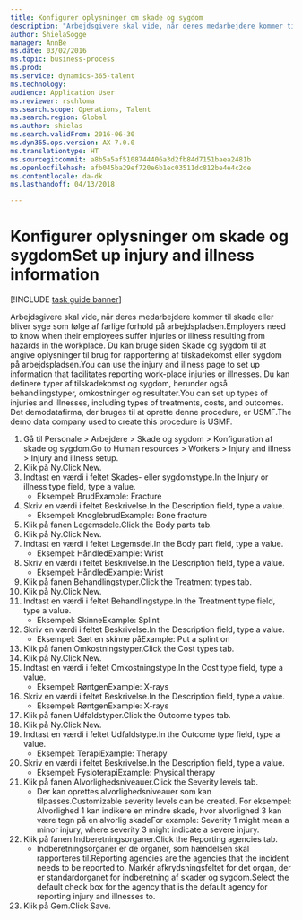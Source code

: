 ```yaml
--- 
title: Konfigurer oplysninger om skade og sygdom
description: "Arbejdsgivere skal vide, når deres medarbejdere kommer til skade eller bliver syge som følge af farlige forhold på arbejdspladsen."
author: ShielaSogge
manager: AnnBe
ms.date: 03/02/2016
ms.topic: business-process
ms.prod: 
ms.service: dynamics-365-talent
ms.technology: 
audience: Application User
ms.reviewer: rschloma
ms.search.scope: Operations, Talent
ms.search.region: Global
ms.author: shielas
ms.search.validFrom: 2016-06-30
ms.dyn365.ops.version: AX 7.0.0
ms.translationtype: HT
ms.sourcegitcommit: a8b5a5af5108744406a3d2fb84d7151baea2481b
ms.openlocfilehash: afb045ba29ef720e6b1ec03511dc812be4e4c2de
ms.contentlocale: da-dk
ms.lasthandoff: 04/13/2018

---
```

# <a name="set-up-injury-and-illness-information"></a><span data-ttu-id="80dc8-103">Konfigurer oplysninger om skade og sygdom</span><span class="sxs-lookup"><span data-stu-id="80dc8-103">Set up injury and illness information</span></span>

[!INCLUDE [task guide banner](../../includes/task-guide-banner.md)]

<span data-ttu-id="80dc8-104">Arbejdsgivere skal vide, når deres medarbejdere kommer til skade eller bliver syge som følge af farlige forhold på arbejdspladsen.</span><span class="sxs-lookup"><span data-stu-id="80dc8-104">Employers need to know when their employees suffer injuries or illness resulting from hazards in the workplace.</span></span> <span data-ttu-id="80dc8-105">Du kan bruge siden Skade og sygdom til at angive oplysninger til brug for rapportering af tilskadekomst eller sygdom på arbejdspladsen.</span><span class="sxs-lookup"><span data-stu-id="80dc8-105">You can use the injury and illness page to set up information that facilitates reporting work-place injuries or illnesses.</span></span> <span data-ttu-id="80dc8-106">Du kan definere typer af tilskadekomst og sygdom, herunder også behandlingstyper, omkostninger og resultater.</span><span class="sxs-lookup"><span data-stu-id="80dc8-106">You can set up types of injuries and illnesses, including types of treatments, costs, and outcomes.</span></span> <span data-ttu-id="80dc8-107">Det demodatafirma, der bruges til at oprette denne procedure, er USMF.</span><span class="sxs-lookup"><span data-stu-id="80dc8-107">The demo data company used to create this procedure is USMF.</span></span>

1. <span data-ttu-id="80dc8-108">Gå til Personale > Arbejdere > Skade og sygdom > Konfiguration af skade og sygdom.</span><span class="sxs-lookup"><span data-stu-id="80dc8-108">Go to Human resources > Workers > Injury and illness > Injury and illness setup.</span></span>
2. <span data-ttu-id="80dc8-109">Klik på Ny.</span><span class="sxs-lookup"><span data-stu-id="80dc8-109">Click New.</span></span>
3. <span data-ttu-id="80dc8-110">Indtast en værdi i feltet Skades- eller sygdomstype.</span><span class="sxs-lookup"><span data-stu-id="80dc8-110">In the Injury or illness type field, type a value.</span></span>
    * <span data-ttu-id="80dc8-111">Eksempel: Brud</span><span class="sxs-lookup"><span data-stu-id="80dc8-111">Example: Fracture</span></span>  
4. <span data-ttu-id="80dc8-112">Skriv en værdi i feltet Beskrivelse.</span><span class="sxs-lookup"><span data-stu-id="80dc8-112">In the Description field, type a value.</span></span>
    * <span data-ttu-id="80dc8-113">Eksempel: Knoglebrud</span><span class="sxs-lookup"><span data-stu-id="80dc8-113">Example: Bone fracture</span></span>  
5. <span data-ttu-id="80dc8-114">Klik på fanen Legemsdele.</span><span class="sxs-lookup"><span data-stu-id="80dc8-114">Click the Body parts tab.</span></span>
6. <span data-ttu-id="80dc8-115">Klik på Ny.</span><span class="sxs-lookup"><span data-stu-id="80dc8-115">Click New.</span></span>
7. <span data-ttu-id="80dc8-116">Indtast en værdi i feltet Legemsdel.</span><span class="sxs-lookup"><span data-stu-id="80dc8-116">In the Body part field, type a value.</span></span>
    * <span data-ttu-id="80dc8-117">Eksempel: Håndled</span><span class="sxs-lookup"><span data-stu-id="80dc8-117">Example: Wrist</span></span>  
8. <span data-ttu-id="80dc8-118">Skriv en værdi i feltet Beskrivelse.</span><span class="sxs-lookup"><span data-stu-id="80dc8-118">In the Description field, type a value.</span></span>
    * <span data-ttu-id="80dc8-119">Eksempel: Håndled</span><span class="sxs-lookup"><span data-stu-id="80dc8-119">Example: Wrist</span></span>  
9. <span data-ttu-id="80dc8-120">Klik på fanen Behandlingstyper.</span><span class="sxs-lookup"><span data-stu-id="80dc8-120">Click the Treatment types tab.</span></span>
10. <span data-ttu-id="80dc8-121">Klik på Ny.</span><span class="sxs-lookup"><span data-stu-id="80dc8-121">Click New.</span></span>
11. <span data-ttu-id="80dc8-122">Indtast en værdi i feltet Behandlingstype.</span><span class="sxs-lookup"><span data-stu-id="80dc8-122">In the Treatment type field, type a value.</span></span>
    * <span data-ttu-id="80dc8-123">Eksempel: Skinne</span><span class="sxs-lookup"><span data-stu-id="80dc8-123">Example: Splint</span></span>  
12. <span data-ttu-id="80dc8-124">Skriv en værdi i feltet Beskrivelse.</span><span class="sxs-lookup"><span data-stu-id="80dc8-124">In the Description field, type a value.</span></span>
    * <span data-ttu-id="80dc8-125">Eksempel: Sæt en skinne på</span><span class="sxs-lookup"><span data-stu-id="80dc8-125">Example: Put a splint on</span></span>  
13. <span data-ttu-id="80dc8-126">Klik på fanen Omkostningstyper.</span><span class="sxs-lookup"><span data-stu-id="80dc8-126">Click the Cost types tab.</span></span>
14. <span data-ttu-id="80dc8-127">Klik på Ny.</span><span class="sxs-lookup"><span data-stu-id="80dc8-127">Click New.</span></span>
15. <span data-ttu-id="80dc8-128">Indtast en værdi i feltet Omkostningstype.</span><span class="sxs-lookup"><span data-stu-id="80dc8-128">In the Cost type field, type a value.</span></span>
    * <span data-ttu-id="80dc8-129">Eksempel: Røntgen</span><span class="sxs-lookup"><span data-stu-id="80dc8-129">Example: X-rays</span></span>  
16. <span data-ttu-id="80dc8-130">Skriv en værdi i feltet Beskrivelse.</span><span class="sxs-lookup"><span data-stu-id="80dc8-130">In the Description field, type a value.</span></span>
    * <span data-ttu-id="80dc8-131">Eksempel: Røntgen</span><span class="sxs-lookup"><span data-stu-id="80dc8-131">Example: X-rays</span></span>  
17. <span data-ttu-id="80dc8-132">Klik på fanen Udfaldstyper.</span><span class="sxs-lookup"><span data-stu-id="80dc8-132">Click the Outcome types tab.</span></span>
18. <span data-ttu-id="80dc8-133">Klik på Ny.</span><span class="sxs-lookup"><span data-stu-id="80dc8-133">Click New.</span></span>
19. <span data-ttu-id="80dc8-134">Indtast en værdi i feltet Udfaldstype.</span><span class="sxs-lookup"><span data-stu-id="80dc8-134">In the Outcome type field, type a value.</span></span>
    * <span data-ttu-id="80dc8-135">Eksempel: Terapi</span><span class="sxs-lookup"><span data-stu-id="80dc8-135">Example: Therapy</span></span>  
20. <span data-ttu-id="80dc8-136">Skriv en værdi i feltet Beskrivelse.</span><span class="sxs-lookup"><span data-stu-id="80dc8-136">In the Description field, type a value.</span></span>
    * <span data-ttu-id="80dc8-137">Eksempel: Fysioterapi</span><span class="sxs-lookup"><span data-stu-id="80dc8-137">Example: Physical therapy</span></span>  
21. <span data-ttu-id="80dc8-138">Klik på fanen Alvorlighedsniveauer.</span><span class="sxs-lookup"><span data-stu-id="80dc8-138">Click the Severity levels tab.</span></span>
    * <span data-ttu-id="80dc8-139">Der kan oprettes alvorlighedsniveauer som kan tilpasses.</span><span class="sxs-lookup"><span data-stu-id="80dc8-139">Customizable severity levels can be created.</span></span> <span data-ttu-id="80dc8-140">For eksempel: Alvorlighed 1 kan indikere en mindre skade, hvor alvorlighed 3 kan være tegn på en alvorlig skade</span><span class="sxs-lookup"><span data-stu-id="80dc8-140">For example: Severity 1 might mean a minor injury, where severity 3 might indicate a severe injury.</span></span>  
22. <span data-ttu-id="80dc8-141">Klik på fanen Indberetningsorganer.</span><span class="sxs-lookup"><span data-stu-id="80dc8-141">Click the Reporting agencies tab.</span></span>
    * <span data-ttu-id="80dc8-142">Indberetningsorganer er de organer, som hændelsen skal rapporteres til.</span><span class="sxs-lookup"><span data-stu-id="80dc8-142">Reporting agencies are the agencies that the incident needs to be reported to.</span></span> <span data-ttu-id="80dc8-143">Markér afkrydsningsfeltet for det organ, der er standardorganet for indberetning af skader og sygdom.</span><span class="sxs-lookup"><span data-stu-id="80dc8-143">Select the default check box for the agency that is the default agency for reporting injury and illnesses to.</span></span>  
23. <span data-ttu-id="80dc8-144">Klik på Gem.</span><span class="sxs-lookup"><span data-stu-id="80dc8-144">Click Save.</span></span>


